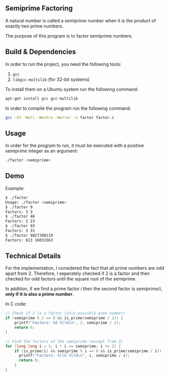 ## Semiprime Factoring

A natural number is called a semiprime number when it is the product of exactly two prime numbers.

The purpose of this program is to factor semiprime numbers.

## Build & Dependencies

In order to run the project, you need the following tools:
1) `gcc`
2) `libgcc-multilib` (for 32-bit systems)

To install them on a Ubuntu system run the following command:

```sh 
apt-get install gcc gcc-multilib 
```

In order to compile the program run the following command:

```sh 
gcc -O3 -Wall -Wextra -Werror -o factor factor.c
```

## Usage

In order for the program to run, it must be executed with a positive semiprime integer as an argument:

```sh
./factor <semiprime>
```

## Demo

Example:

```sh
$ ./factor
Usage: ./factor <semiprime>
$ ./factor 9
Factors: 3 3
$ ./factor 46
Factors: 2 23
$ ./factor 93
Factors: 3 31
$ ./factor 9827348119
Factors: 613 16031563
```

## Technical Details

For the implementation, I considered the fact that all prime numbers are odd apart from 2. Therefore, I seperately checked if 2 is a factor and then checked for odd factors until the square root of the semiprime.

In addition, if we find a prime factor *i* then the second factor is *semiprime/i*, **only if it is also a prime number**.

In C code: 

```c
// Check if 2 is a factor (only possible even number)
if (semiprime % 2 == 0 && is_prime(semiprime / 2)) {
    printf("Factors: %d %lld\n", 2, semiprime / 2);
    return 0;
}

// Find the factors of the semiprime (except from 2)
for (long long i = 3; i * i <= semiprime; i += 2) {
    if (is_prime(i) && semiprime % i == 0 && is_prime(semiprime / i)) {
      printf("Factors: %lld %lld\n", i, semiprime / i);
      return 0;
    }
}
```

